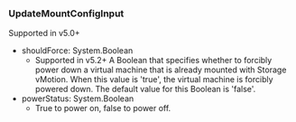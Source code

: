 ### UpdateMountConfigInput
Supported in v5.0+

- shouldForce: System.Boolean
  - Supported in v5.2+
      A Boolean that specifies whether to forcibly power down a virtual machine that is already mounted with Storage vMotion. When this value is 'true', the virtual machine is forcibly powered down. The default value for this Boolean is 'false'.
- powerStatus: System.Boolean
  - True to power on, false to power off.
